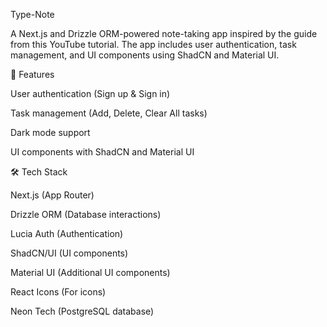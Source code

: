 Type-Note

A Next.js and Drizzle ORM-powered note-taking app inspired by the guide from this YouTube tutorial. The app includes user authentication, task management, and UI components using ShadCN and Material UI.

🚀 Features

User authentication (Sign up & Sign in)

Task management (Add, Delete, Clear All tasks)

Dark mode support

UI components with ShadCN and Material UI


🛠 Tech Stack

Next.js (App Router)

Drizzle ORM (Database interactions)

Lucia Auth (Authentication)

ShadCN/UI (UI components)

Material UI (Additional UI components)

React Icons (For icons)

Neon Tech (PostgreSQL database)